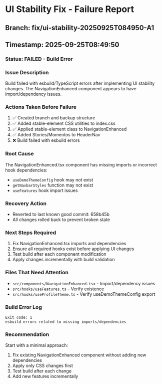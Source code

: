 # UI Stability Fix - Failure Report

## Branch: fix/ui-stability-20250925T084950-A1
## Timestamp: 2025-09-25T08:49:50

### Status: FAILED - Build Error

### Issue Description
Build failed with esbuild/TypeScript errors after implementing UI stability changes. The NavigationEnhanced component appears to have import/dependency issues.

### Actions Taken Before Failure
1. ✅ Created branch and backup structure
2. ✅ Added stable-element CSS utilities to index.css
3. ✅ Applied stable-element class to NavigationEnhanced
4. ✅ Added Stories/Momentos to HeaderNav
5. ❌ Build failed with esbuild errors

### Root Cause
The NavigationEnhanced.tsx component has missing imports or incorrect hook dependencies:
- `useDemoThemeConfig` hook may not exist
- `getNavbarStyles` function may not exist
- `useFeatures` hook import issues

### Recovery Action
- Reverted to last known good commit: 658b45b
- All changes rolled back to prevent broken state

### Next Steps Required
1. Fix NavigationEnhanced.tsx imports and dependencies
2. Ensure all required hooks exist before applying UI changes
3. Test build after each component modification
4. Apply changes incrementally with build validation

### Files That Need Attention
- `src/components/NavigationEnhanced.tsx` - Import/dependency issues
- `src/hooks/useFeatures.ts` - Verify existence
- `src/hooks/useProfileTheme.ts` - Verify useDemoThemeConfig export

### Build Error Log
```
Exit code: 1
esbuild errors related to missing imports/dependencies
```

### Recommendation
Start with a minimal approach:
1. Fix existing NavigationEnhanced component without adding new dependencies
2. Apply only CSS changes first
3. Test build after each change
4. Add new features incrementally